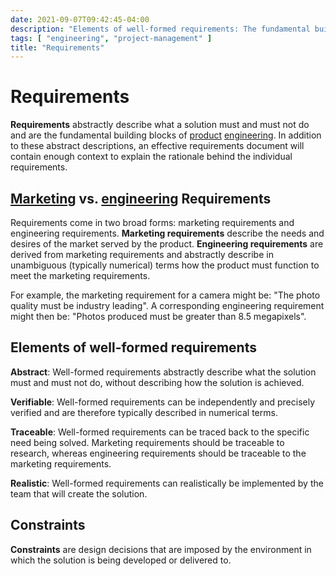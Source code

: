 ```yaml
---
date: 2021-09-07T09:42:45-04:00
description: "Elements of well-formed requirements: The fundamental building blocks of product engineering"
tags: [ "engineering", "project-management" ]
title: "Requirements"
---
```


# Requirements

**Requirements** abstractly describe what a solution must and must not do and are the fundamental building blocks of [product](product-management.md) [engineering](engineering.md). In addition to these abstract descriptions, an effective requirements document will contain enough context to explain the rationale behind the individual requirements.

## [Marketing](marketing.md) vs. [engineering](engineering.md) Requirements

Requirements come in two broad forms: marketing requirements and engineering requirements. **Marketing requirements** describe the needs and desires of the market served by the product. **Engineering requirements** are derived from marketing requirements and abstractly describe in unambiguous (typically numerical) terms how the product must function to meet the marketing requirements.

For example, the marketing requirement for a camera might be: "The photo quality must be industry leading". A corresponding engineering requirement might then be: "Photos produced must be greater than 8.5 megapixels".

## Elements of well-formed requirements

**Abstract**: Well-formed requirements abstractly describe what the solution must and must not do, without describing how the solution is achieved.

**Verifiable**: Well-formed requirements can be independently and precisely verified and are therefore typically described in numerical terms.

**Traceable**: Well-formed requirements can be traced back to the specific need being solved. Marketing requirements should be traceable to research, whereas engineering requirements should be traceable to the marketing requirements.

**Realistic**: Well-formed requirements can realistically be implemented by the team that will create the solution.

## Constraints

**Constraints** are design decisions that are imposed by the environment in which the solution is being developed or delivered to.
